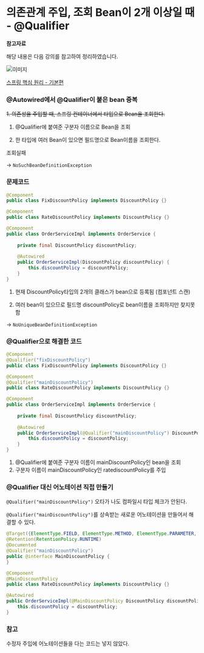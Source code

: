 # 의존관계 주입, 조회 Bean이 2개 이상일 때 - @Qualifier 

**참고자료**

해당 내용은 다음 강의를 참고하여 정리하였습니다.

![이미지](https://cdn.inflearn.com/public/courses/325969/cover/2868c757-5886-4508-a140-7cb68a83dfd8/325969-eng.png)

[스프링 핵심 원리 - 기본편](https://www.inflearn.com/course/%EC%8A%A4%ED%94%84%EB%A7%81-%ED%95%B5%EC%8B%AC-%EC%9B%90%EB%A6%AC-%EA%B8%B0%EB%B3%B8%ED%8E%B8/dashboard)




### @Autowired에서 @Qualifier이 붙은 bean 중복 

<del>1. 의존성을 주입할 때, 스프링 컨테이너에서 타입으로 Bean을 조회한다.</del>

1. @Qualifier에 붙여준 구분자 이름으로 Bean을 조회

2. 한 타입에 여러 Bean이 있으면 필드명으로 Bean이름을 조회한다.



조회실패

-> `NoSuchBeanDefinitionException`



### 문제코드

```java
@Component
public class FixDiscountPolicy implements DiscountPolicy {}
```

```java
@Component
public class RateDiscountPolicy implements DiscountPolicy {}
```

```java
@Component
public class OrderServiceImpl implements OrderService {
    
    private final DiscountPolicy discountPolicy;
    
    @Autowired 
    public OrderServiceImpl(DiscountPolicy discountPolicy) {
        this.discountPolicy = discountPolicy;
    }
}
```

1. 현재 DiscountPolicy타입의 2개의 클래스가 bean으로 등록됨 (컴포넌트 스캔)

2. 여러 bean이 있으므로 필드명 discountPolicy로 bean이름을 조회하지만 찾지못함

-> `NoUniqueBeanDefinitionException`



### @Qualifier으로 해결한 코드

```java
@Component
@Qualifier("fixDiscountPolicy")
public class FixDiscountPolicy implements DiscountPolicy {}
```

```java
@Component
@Qualifier("mainDiscountPolicy")
public class RateDiscountPolicy implements DiscountPolicy {}
```

```java
@Component
public class OrderServiceImpl implements OrderService {
    
    private final DiscountPolicy discountPolicy;
    
    @Autowired 
    public OrderServiceImpl(@Qualifier("mainDiscountPolicy") DiscountPolicy discountPolicy) {
        this.discountPolicy = discountPolicy;
    }
}
```

1. @Qualifier에 붙여준 구분자 이름이 mainDiscountPolicy인 bean을 조회
2. 구분자 이름이 mainDiscountPolicy인 ratediscountPolicy를 주입





### @Qualifier 대신 어노테이션 직접 만들기

`@Qualifier("mainDiscountPolicy")` 오타가 나도 컴파일시 타입 체크가 안된다.

`@Qualifier("mainDiscountPolicy")`를 상속받는 새로운 어노테이션을 만들어서 해결할 수 있다.

```java
@Target({ElementType.FIELD, ElementType.METHOD, ElementType.PARAMETER, ElementType.TYPE, ElementType.ANNOTATION_TYPE})
@Retention(RetentionPolicy.RUNTIME)
@Documented
@Qualifier("mainDiscountPolicy")
public @interface MainDiscountPolicy {
}
```

```java
@Component
@MainDiscountPolicy
public class RateDiscountPolicy implements DiscountPolicy {}
```

```java
@Autowired
public OrderServiceImpl(@MainDiscountPolicy DiscountPolicy discountPolicy) {
    this.discountPolicy = discountPolicy;
}
```





### 참고

수정자 주입에 어노테이션들을 다는 코드는 넣지 않았다.
